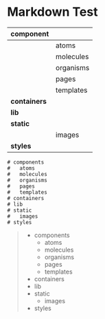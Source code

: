 Markdown Test
=============

|**component**||
|:--------|:--------|
||atoms|
||molecules|
||organisms|
||pages|
||templates|
|**containers**||
|**lib**||
|**static**||
||images|
|**styles**||

```
# components
#   atoms
#   molecules
#   organisms
#   pages
#   templates
# containers
# lib
# static
#   images
# styles
```

> * components  
>   * atoms  
>   * molecules  
>   * organisms  
>   * pages  
>   * templates  
> * containers  
> * lib  
> * static  
>   * images  
> * styles  
